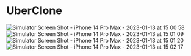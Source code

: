 # UberClone
![Simulator Screen Shot - iPhone 14 Pro Max - 2023-01-13 at 15 00 58](https://user-images.githubusercontent.com/52863002/212409653-b91b0277-35b1-47d1-bb3d-a1a60ad60a2a.png)
![Simulator Screen Shot - iPhone 14 Pro Max - 2023-01-13 at 15 01 09](https://user-images.githubusercontent.com/52863002/212409675-26c0268c-e67b-4567-972a-6b875713c904.png)
![Simulator Screen Shot - iPhone 14 Pro Max - 2023-01-13 at 15 01 20](https://user-images.githubusercontent.com/52863002/212409688-02ce8c62-c3ac-4e70-b178-c644ad5b9720.png)
![Simulator Screen Shot - iPhone 14 Pro Max - 2023-01-13 at 15 02 17](https://user-images.githubusercontent.com/52863002/212409700-3ac6a38f-c228-46af-94a9-5f70f383f799.png)

